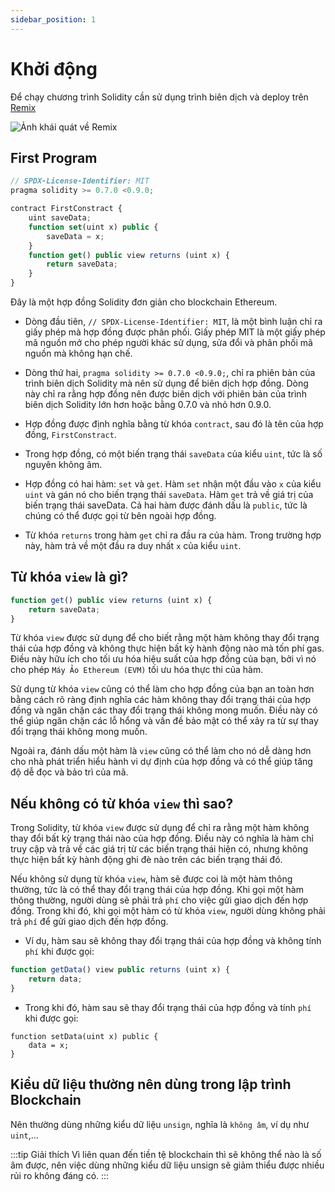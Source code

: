 ```yaml
---
sidebar_position: 1
---
```


# Khởi động

Để chạy chương trình Solidity cần sử dụng trình biên dịch và deploy trên [Remix](https://remix.ethereum.org/)

![Ảnh khái quát về Remix](/img/remix.png)

## First Program

```jsx
// SPDX-License-Identifier: MIT
pragma solidity >= 0.7.0 <0.9.0;

contract FirstConstract {
    uint saveData;
    function set(uint x) public {
        saveData = x;
    }
    function get() public view returns (uint x) {
        return saveData;
    }
}
```

Đây là một hợp đồng Solidity đơn giản cho blockchain Ethereum.

- Dòng đầu tiên, `// SPDX-License-Identifier: MIT`, là một bình luận chỉ ra giấy phép mà hợp đồng được phân phối. Giấy phép MIT là một giấy phép mã nguồn mở cho phép người khác sử dụng, sửa đổi và phân phối mã nguồn mà không hạn chế.

- Dòng thứ hai, `pragma solidity >= 0.7.0 <0.9.0;`, chỉ ra phiên bản của trình biên dịch Solidity mà nên sử dụng để biên dịch hợp đồng. Dòng này chỉ ra rằng hợp đồng nên được biên dịch với phiên bản của trình biên dịch Solidity lớn hơn hoặc bằng 0.7.0 và nhỏ hơn 0.9.0.

- Hợp đồng được định nghĩa bằng từ khóa `contract`, sau đó là tên của hợp đồng, `FirstConstract`.

- Trong hợp đồng, có một biến trạng thái `saveData` của kiểu `uint`, tức là số nguyên không âm.

- Hợp đồng có hai hàm: `set` và `get`. Hàm `set` nhận một đầu vào `x` của kiểu `uint` và gán nó cho biến trạng thái `saveData`. Hàm `get` trả về giá trị của biến trạng thái saveData. Cả hai hàm được đánh dấu là `public`, tức là chúng có thể được gọi từ bên ngoài hợp đồng.

- Từ khóa `returns` trong hàm `get` chỉ ra đầu ra của hàm. Trong trường hợp này, hàm trả về một đầu ra duy nhất `x` của kiểu `uint`.

## Từ khóa `view` là gì?

```jsx title="Function get có sử dụng từ khóa view"
function get() public view returns (uint x) {
    return saveData;
}
```

Từ khóa `view` được sử dụng để cho biết rằng một hàm không thay đổi trạng thái của hợp đồng và không thực hiện bất kỳ hành động nào mà tốn phí gas. Điều này hữu ích cho tối ưu hóa hiệu suất của hợp đồng của bạn, bởi vì nó cho phép `Máy Ảo Ethereum (EVM)` tối ưu hóa thực thi của hàm.

Sử dụng từ khóa `view` cũng có thể làm cho hợp đồng của bạn an toàn hơn bằng cách rõ ràng định nghĩa các hàm không thay đổi trạng thái của hợp đồng và ngăn chặn các thay đổi trạng thái không mong muốn. Điều này có thể giúp ngăn chặn các lỗ hổng và vấn đề bảo mật có thể xảy ra từ sự thay đổi trạng thái không mong muốn.

Ngoài ra, đánh dấu một hàm là `view` cũng có thể làm cho nó dễ dàng hơn cho nhà phát triển hiểu hành vi dự định của hợp đồng và có thể giúp tăng độ dễ đọc và bảo trì của mã.

## Nếu không có từ khóa `view` thì sao?

Trong Solidity, từ khóa `view` được sử dụng để chỉ ra rằng một hàm không thay đổi bất kỳ trạng thái nào của hợp đồng. Điều này có nghĩa là hàm chỉ truy cập và trả về các giá trị từ các biến trạng thái hiện có, nhưng không thực hiện bất kỳ hành động ghi đè nào trên các biến trạng thái đó.

Nếu không sử dụng từ khóa `view`, hàm sẽ được coi là một hàm thông thường, tức là có thể thay đổi trạng thái của hợp đồng. Khi gọi một hàm thông thường, người dùng sẽ phải trả `phí` cho việc gửi giao dịch đến hợp đồng. Trong khi đó, khi gọi một hàm có từ khóa `view`, người dùng không phải trả `phí` để gửi giao dịch đến hợp đồng.

- Ví dụ, hàm sau sẽ không thay đổi trạng thái của hợp đồng và không tính `phí` khi được gọi:

```jsx
function getData() view public returns (uint x) {
    return data;
}
```

- Trong khi đó, hàm sau sẽ thay đổi trạng thái của hợp đồng và tính `phí` khi được gọi:

```sol
function setData(uint x) public {
    data = x;
}
```

## Kiểu dữ liệu thường nên dùng trong lập trình Blockchain

Nên thường dùng những kiểu dữ liệu `unsign`, nghĩa là `không âm`, ví dụ như `uint`,...

:::tip Giải thích
Vì liên quan đến tiền tệ blockchain thì sẽ không thể nào là số âm được, nên việc dùng những kiểu dữ liệu unsign sẽ giảm thiểu được nhiều rủi ro không đáng có.
:::
